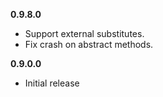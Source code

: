 **0.9.8.0**
- Support external substitutes.
- Fix crash on abstract methods.

**0.9.0.0**
- Initial release
